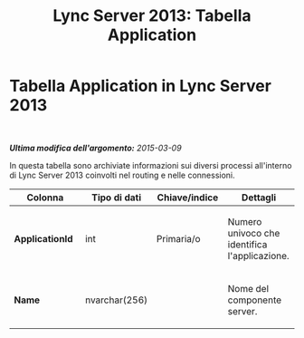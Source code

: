 ﻿---
title: 'Lync Server 2013: Tabella Application'
TOCTitle: Tabella Application
ms:assetid: 30938426-e2f9-4735-a7f4-59baf7a7d7e6
ms:mtpsurl: https://technet.microsoft.com/it-it/library/Gg425808(v=OCS.15)
ms:contentKeyID: 49300082
ms.date: 08/24/2015
mtps_version: v=OCS.15
ms.translationtype: HT
---

# Tabella Application in Lync Server 2013

 

_**Ultima modifica dell'argomento:** 2015-03-09_

In questa tabella sono archiviate informazioni sui diversi processi all'interno di Lync Server 2013 coinvolti nel routing e nelle connessioni.


<table>
<colgroup>
<col style="width: 25%" />
<col style="width: 25%" />
<col style="width: 25%" />
<col style="width: 25%" />
</colgroup>
<thead>
<tr class="header">
<th>Colonna</th>
<th>Tipo di dati</th>
<th>Chiave/indice</th>
<th>Dettagli</th>
</tr>
</thead>
<tbody>
<tr class="odd">
<td><p><strong>ApplicationId</strong></p></td>
<td><p>int</p></td>
<td><p>Primaria/o</p></td>
<td><p>Numero univoco che identifica l'applicazione.</p></td>
</tr>
<tr class="even">
<td><p><strong>Name</strong></p></td>
<td><p>nvarchar(256)</p></td>
<td><p> </p></td>
<td><p>Nome del componente server.</p></td>
</tr>
</tbody>
</table>

